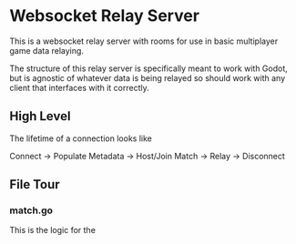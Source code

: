 # Websocket Relay Server

This is a websocket relay server with rooms for use in basic multiplayer game data relaying.

The structure of this relay server is specifically meant to work with Godot, but is agnostic of whatever data is being relayed so should work with any client that interfaces with it correctly.

## High Level

The lifetime of a connection looks like

Connect -> Populate Metadata -> Host/Join Match -> Relay -> Disconnect

## File Tour

### match.go

This is the logic for the 